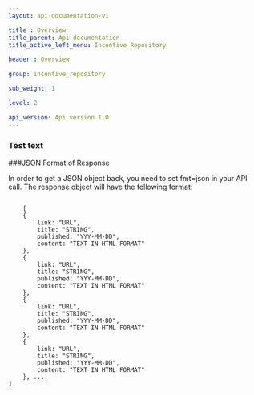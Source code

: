 ```yaml
---
layout: api-documentation-v1

title : Overview
title_parent: Api documentation
title_active_left_menu: Incentive Repository

header : Overview

group: incentive_repository

sub_weight: 1

level: 2

api_version: Api version 1.0
---
```


### Test text

###JSON Format of Response

In order to get a JSON object back, you need to set fmt=json in your API call. The response object will have the following format:

<pre>
<code  class="prettyprint">
    [
    {
        link: "URL",
        title: "STRING",
        published: "YYY-MM-DD",
        content: "TEXT IN HTML FORMAT"
    }, 
    {
        link: "URL",
        title: "STRING",
        published: "YYY-MM-DD",
        content: "TEXT IN HTML FORMAT"
    }, 
    {
        link: "URL",
        title: "STRING",
        published: "YYY-MM-DD",
        content: "TEXT IN HTML FORMAT"
    },
    {
        link: "URL",
        title: "STRING",
        published: "YYY-MM-DD",
        content: "TEXT IN HTML FORMAT"
    }, ....
]

</code>
</pre>

